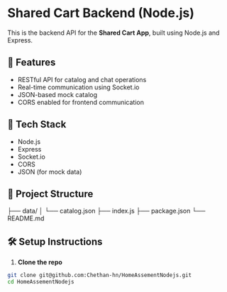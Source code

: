 # Shared Cart Backend (Node.js)

This is the backend API for the **Shared Cart App**, built using Node.js and Express.

## 🚀 Features

- RESTful API for catalog and chat operations
- Real-time communication using Socket.io
- JSON-based mock catalog
- CORS enabled for frontend communication

## 🧰 Tech Stack

- Node.js
- Express
- Socket.io
- CORS
- JSON (for mock data)

## 📂 Project Structure

├── data/
│ └── catalog.json
├── index.js
├── package.json
└── README.md


## 🛠️ Setup Instructions

1. **Clone the repo**

```bash
git clone git@github.com:Chethan-hn/HomeAssementNodejs.git
cd HomeAssementNodejs
